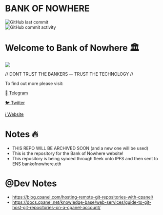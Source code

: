# **BANK OF NOWHERE**
<img alt="GitHub last commit" src="https://img.shields.io/github/last-commit/s0crates-eth/BON-WORLD?color=orange&label=BON%20was%20here%3D%3E&style=plastic"><br><img alt="GitHub commit activity" src="https://img.shields.io/github/commit-activity/y/s0crates-eth/BON-WORLD?color=orange&label=commits%20so%20far%20%3D%3E&style=plastic">

# Welcome to Bank of Nowhere 🏛️

![](https://pbs.twimg.com/profile_banners/1543484568917135361/1671210983/1500x500)

// DONT TRUST THE BANKERS -- TRUST THE TECHNOLOGY //

To find out more please visit:

[💬 Telegram](https://t.me/BankOfNowhereChat)

[🐦 Twitter](https://twitter.com/bankofnowhere)

[ℹ️ Website](https://bankofnowhere.eth.limo)

# Notes 🔥

- THIS REPO WILL BE ARCHIVED SOON (and a new one will be used)
- This is the repository for the Bank of Nowhere website! 
- This repository is being synced through fleek onto IPFS and then sent to ENS bankofnowhere.eth

# @Dev Notes
- https://blog.cpanel.com/hosting-remote-git-repositories-with-cpanel/
- https://docs.cpanel.net/knowledge-base/web-services/guide-to-git-host-git-repositories-on-a-cpanel-account/

